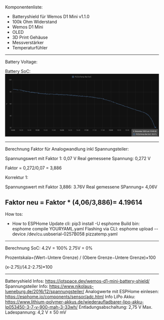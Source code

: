 Komponentenliste:
- Batteryshield für Wemos D1 Mini v1.1.0
- 100k Ohm Widerstand 
- Wemos D1 Mini
- OLED 
- 3D Print Gehäuse
- Messverstärker
- Temperaturfühler

----------------------------------------------------------------------------------
Battery Voltage:

Battery SoC:
![Alt text](image-1.png)


----------------------------------------------------------------------------------
Berechnung Faktor für Analogwandlung inkl Spannungsteiler:

Spannungswert mit Faktor 1: 0,07 V
Real gemessene Spannung: 0,272 V

Faktor = 0,272/0,07 = 3,886

Korrektur 1:

Spannungswert mit Faktor 3,886: 3.76V
Real gemessene SPannung= 4,06V

Faktor neu = Faktor * (4,06/3,886)= 4.19614
----------------------------------------------------------------------------------
How tos:
- How to ESPHome
Update cli:
    pip3 install -U esphome
Build bin:
    esphome compile YOURYAML.yaml
Flashing via CLI:
    esphome upload --device /dev/cu.usbserial-0257B058 pizzatemp.yaml
----------------------------------------------------------------------------------
Berechnung SoC:
4.2V = 100%
2.75V = 0%

Prozentskala=(Wert−Untere Grenze) / (Obere Grenze−Untere Grenze)×100

(x-2.75)/(4.2-2.75)*100

----------------------------------------------------------------------------------


Batteryshield Infos:
https://iotspace.dev/wemos-d1-mini-battery-shield/
Spannungsteiler Info:
https://www.nikolaus-lueneburg.de/2016/12/spannungsteiler/
Analogwerte mit ESPHome einlesen:
https://esphome.io/components/sensor/adc.html
Info LiPo Akku:
https://www.lithium-polymer-akkus.de/wiederaufladbarer-lipo-akku-lp053450-3-7-v-900-mah-3-33wh/
Entladungsabschaltung: 2,75 V
Max. Ladespannung: 4,2 V ± 50 mV